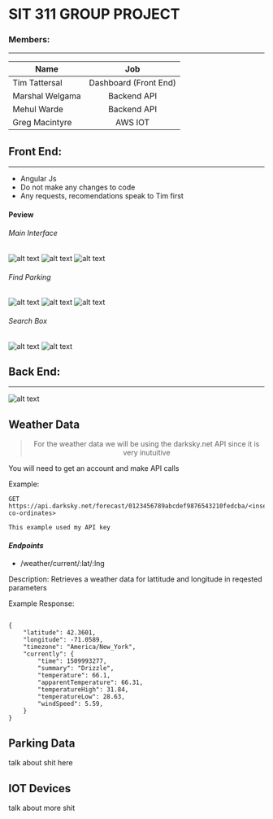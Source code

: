 # SIT 311 GROUP PROJECT
### Members: 
---
| Name     | Job          | 
| ------------- |:-------------:|
| Tim Tattersal      | Dashboard (Front End) | 
| Marshal Welgama    | Backend API      | 
| Mehul Warde | Backend API      | 
| Greg Macintyre | AWS IOT      | 

## Front End:
---
- Angular Js
- Do not make any changes to code
- Any requests, recomendations speak to Tim first 

#### Peview
###### Main Interface
![alt text](resources/gui-wireframes/Main%20Interface.png)
![alt text](resources/gui-wireframes/Main%20Interface%20(IoT%20Activity).png)
![alt text](resources/gui-wireframes/Main%20Interface%20(Settings).png)
###### Find Parking
![alt text](resources/gui-wireframes/Find%20a%20Park.png)
![alt text](resources/gui-wireframes/Find%20a%20Park%20(List%20View).png)
![alt text](resources/gui-wireframes/Find%20a%20Park%20(Individual%20Parks).png)
###### Search Box
![alt text](resources/gui-wireframes/Searchbox.png)
![alt text](resources/gui-wireframes/Searchbox%20(Advanced%20Search).png)


## Back End:
---
![alt text](flowchart.jpg)
## Weather Data

><center>For the weather data we will be using the darksky.net API since it is very inutuitive<center>


You will need to get an account and make API calls

Example: 

```
GET https://api.darksky.net/forecast/0123456789abcdef9876543210fedcba/<insert co-ordinates>

This example used my API key
```

#### *Endpoints*

- /weather/current/:lat/:lng

Description: Retrieves a weather data for lattitude and longitude in reqested parameters

Example Response:

```

{
    "latitude": 42.3601,
    "longitude": -71.0589,
    "timezone": "America/New_York",
    "currently": {
        "time": 1509993277,
        "summary": "Drizzle",
        "temperature": 66.1,
        "apparentTemperature": 66.31,
        "temperatureHigh": 31.84,
        "temperatureLow": 28.63,
        "windSpeed": 5.59,
    }
}

```





## Parking Data
talk about shit here

## IOT Devices
talk about more shit






